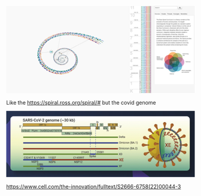 
![](/assets/images/2022-04-29-15-21-24.png)

Like the https://spiral.ross.org/spiral/# but the covid genome

![](/assets/images/2022-04-29-15-20-12.png)

https://www.cell.com/the-innovation/fulltext/S2666-6758(22)00044-3
